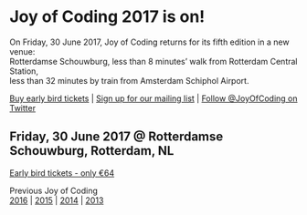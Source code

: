 # Joy of Coding 2017 is on!

On Friday, 30 June 2017, Joy of Coding returns for its fifth edition in a new venue:  
Rotterdamse Schouwburg, less than 8 minutes’ walk from Rotterdam Central Station,  
less than 32 minutes by train from Amsterdam Schiphol Airport.

[Buy early bird tickets]() |
[Sign up for our mailing list](http://eepurl.com/csYQ35) |
[Follow @JoyOfCoding on Twitter](https://twitter.com/joyofcoding)

## Friday, 30 June 2017 @ Rotterdamse Schouwburg, Rotterdam, NL

[Early bird tickets - only €64]()

Previous Joy of Coding  
[2016](http://joyofcoding.org/2016) |
[2015](http://joyofcoding.org/2015) |
[2014](http://joyofcoding.org/2014) |
[2013](http://joyofcoding.org/2013)

